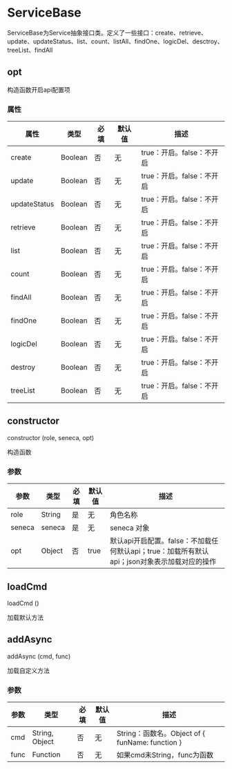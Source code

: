 # ServiceBase
ServiceBase为Service抽象接口类。定义了一些接口：create、retrieve、update、updateStatus、list、count、listAll、findOne、logicDel、desctroy、treeList、findAll

## opt
构造函数开启api配置项

### 属性

|属性|类型|必填|默认值|描述|
|--- | --- | --- | --- | ---|
|create | Boolean | 否 | 无 | true：开启。false：不开启|
|update | Boolean | 否 | 无 | true：开启。false：不开启|
|updateStatus | Boolean | 否 | 无 | true：开启。false：不开启|
|retrieve | Boolean | 否 | 无 | true：开启。false：不开启|
|list | Boolean | 否 | 无 | true：开启。false：不开启|
|count | Boolean | 否 | 无 | true：开启。false：不开启|
|findAll | Boolean | 否 | 无 | true：开启。false：不开启|
|findOne | Boolean | 否 | 无 | true：开启。false：不开启|
|logicDel | Boolean | 否 | 无 | true：开启。false：不开启|
|destroy | Boolean | 否 | 无 | true：开启。false：不开启|
|treeList | Boolean | 否 | 无 | true：开启。false：不开启|


## constructor
 constructor (role, seneca, opt)

构造函数

### 参数

|参数|类型|必填|默认值|描述|
|--- | --- | --- | --- | ---|
|role | String | 是 | 无 | 角色名称|
|seneca | seneca | 是 | 无 | seneca 对象|
|opt | Object | 否 | true | 默认api开启配置。false：不加载任何默认api；true：加载所有默认api；json对象表示加载对应的操作|


## loadCmd
 loadCmd ()

加载默认方法

## addAsync
 addAsync (cmd, func)

加载自定义方法

### 参数

|参数|类型|必填|默认值|描述|
|--- | --- | --- | --- | ---|
|cmd | String, Object | 否 | 无 | String：函数名。Object of { funName: function }|
|func | Function | 否 | 无 | 如果cmd未String，func为函数|

